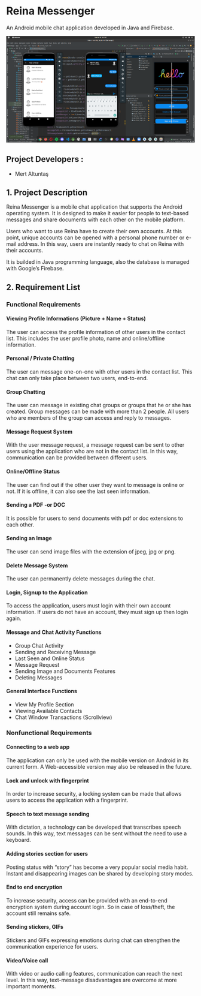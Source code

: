 # Reina Messenger
An Android mobile chat application developed in Java and Firebase.

![photo](https://raw.githubusercontent.com/mertfozzy/Reina/main/screenshot.png)

## Project Developers : 
- Mert Altuntaş 


## 1. Project Description

Reina Messenger is a mobile chat application that supports the Android operating system. It is designed to make it easier for people to text-based messages and share documents with each other on the mobile platform.

Users who want to use Reina have to create their own accounts. At this point, unique accounts can be opened with a personal phone number or e-mail address. In this way, users are instantly ready to chat on Reina with their accounts.

It is builded in Java programming language, also the database is managed with Google’s Firebase.

## 2. Requirement List
### Functional Requirements

#### Viewing Profile Informations (Picture + Name + Status)

The user can access the profile information of other users in the contact list. This includes the user profile photo, name and online/offline information.

#### Personal / Private Chatting

The user can message one-on-one with other users in the contact list. This chat can only take place between two users, end-to-end.

#### Group Chatting

The user can message in existing chat groups or groups that he or she has created. Group messages can be made with more than 2 people. All users who are members of the group can access and reply to messages.

#### Message Request System

With the user message request, a message request can be sent to other users using the application who are not in the contact list. In this way, communication can be provided between different users.

#### Online/Offline Status

The user can find out if the other user they want to message is online or not. If it is offline, it can also see the last seen information.

#### Sending a PDF -or DOC

It is possible for users to send documents with pdf or doc extensions to each other. 

#### Sending an Image

The user can send image files with the extension of jpeg, jpg or png.

#### Delete Message System

The user can permanently delete messages during the chat.

#### Login, Signup to the Application

To access the application, users must login with their own account information. If users do not have an account, they must sign up then login again.

#### Message and Chat Activity Functions
- Group Chat Activity
- Sending and Receiving Message
- Last Seen and Online Status
- Message Request
- Sending Image and Documents Features
- Deleting Messages

#### General Interface Functions
- View My Profile Section
- Viewing Available Contacts
- Chat Window Transactions (Scrollview)


### Nonfunctional Requirements
#### Connecting to a web app

The application can only be used with the mobile version on Android in its current form. A Web-accessible version may also be released in the future.

#### Lock and unlock with fingerprint

In order to increase security, a locking system can be made that allows users to access the application with a fingerprint.

#### Speech to text message sending

With dictation, a technology can be developed that transcribes speech sounds. In this way, text messages can be sent without the need to use a keyboard.

#### Adding stories section for users

Posting status with “story” has become a very popular social media habit. Instant and disappearing images can be shared by developing story modes.

#### End to end encryption

To increase security, access can be provided with an end-to-end encryption system during account login. So in case of loss/theft, the account still remains safe.

#### Sending stickers, GIFs

Stickers and GIFs expressing emotions during chat can strengthen the communication experience for users.

#### Video/Voice call

With video or audio calling features, communication can reach the next level. In this way, text-message disadvantages are overcome at more important moments.
